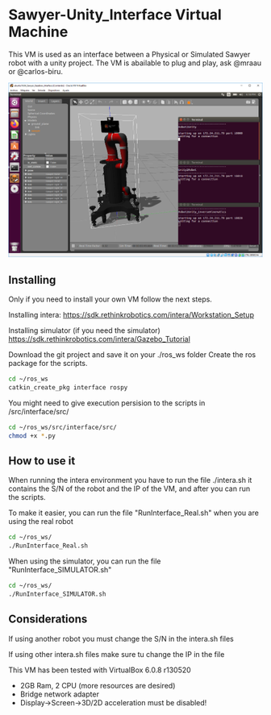 # Sawyer-Unity_Interface Virtual Machine

This VM is used as an interface between a Physical or Simulated Sawyer robot with a unity project.
The VM is abailable to plug and play, ask @mraau or @carlos-biru.

![Image](./screen.PNG)

Installing
----------
Only if you need to install your own VM follow the next steps.

Installing intera:
https://sdk.rethinkrobotics.com/intera/Workstation_Setup

Installing simulator (if you need the simulator)
https://sdk.rethinkrobotics.com/intera/Gazebo_Tutorial

Download the git project and save it on your ./ros_ws folder
Create the ros package for the scripts.

```sh
cd ~/ros_ws
catkin_create_pkg interface rospy
```
You might need to give execution persision to the scripts in /src/interface/src/
```sh
cd ~/ros_ws/src/interface/src/
chmod +x *.py
```

How to use it
-------------
When running the intera environment you have to run the file ./intera.sh it contains the S/N of the robot and the IP of the VM, and after you can run the scripts.

To make it easier, you can run the file "RunInterface_Real.sh" when you are using the real robot
```sh
cd ~/ros_ws/
./RunInterface_Real.sh
```

When using the simulator, you can run the file "RunInterface_SIMULATOR.sh"
```sh
cd ~/ros_ws/
./RunInterface_SIMULATOR.sh
```


Considerations
--------------
If using another robot you must change the S/N in the intera.sh files

If using other intera.sh files make sure tu change the IP in the file

This VM has been tested with VirtualBox 6.0.8 r130520
  - 2GB Ram, 2 CPU (more resources are desired)
  - Bridge network adapter
  - Display->Screen->3D/2D acceleration must be disabled!
